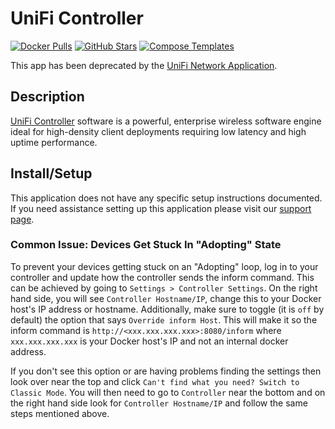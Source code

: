 # UniFi Controller

[![Docker Pulls](https://img.shields.io/docker/pulls/linuxserver/unifi-controller?style=flat-square&color=607D8B&label=docker%20pulls&logo=docker)](https://hub.docker.com/r/linuxserver/unifi-controller)
[![GitHub Stars](https://img.shields.io/github/stars/linuxserver/docker-unifi-controller?style=flat-square&color=607D8B&label=github%20stars&logo=github)](https://github.com/linuxserver/docker-unifi-controller)
[![Compose Templates](https://img.shields.io/static/v1?style=flat-square&color=607D8B&label=compose&message=templates)](https://github.com/GhostWriters/DockSTARTer/tree/master/compose/.apps/unificontroller)

This app has been deprecated by the [UniFi Network Application](./unifinetapp.md).

## Description

[UniFi Controller](https://www.ubnt.com/enterprise/#unifi) software is a
powerful, enterprise wireless software engine ideal for high-density client
deployments requiring low latency and high uptime performance.

## Install/Setup

This application does not have any specific setup instructions documented. If
you need assistance setting up this application please visit our
[support page](https://dockstarter.com/basics/support/).

### Common Issue: Devices Get Stuck In "Adopting" State

To prevent your devices getting stuck on an "Adopting" loop, log in to your
controller and update how the controller sends the inform command. This can be
achieved by going to `Settings > Controller Settings`. On the right hand side,
you will see `Controller Hostname/IP`, change this to your Docker host's IP
address or hostname. Additionally, make sure to toggle (it is `off` by default)
the option that says `Override inform Host`. This will make it so the inform
command is `http://<xxx.xxx.xxx.xxx>:8080/inform` where `xxx.xxx.xxx.xxx` is
your Docker host's IP and not an internal docker address.

If you don't see this option or are having problems finding the settings then
look over near the top and click
`Can't find what you need? Switch to Classic Mode`. You will then need to go to
`Controller` near the bottom and on the right hand side look for
`Controller Hostname/IP` and follow the same steps mentioned above.
